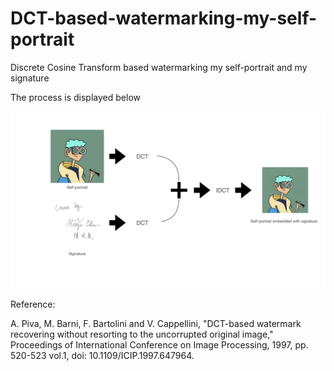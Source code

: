# DCT-based-watermarking-my-self-portrait
Discrete Cosine Transform based watermarking  my self-portrait and my signature

The process is displayed below

![alt text](https://github.com/CCMinyi/DCT-based-watermarking-my-self-portrait/blob/main/DCT-based%20Method.png)

Reference:

A. Piva, M. Barni, F. Bartolini and V. Cappellini, "DCT-based watermark recovering without resorting to the uncorrupted original image," Proceedings of International Conference on Image Processing, 1997, pp. 520-523 vol.1, doi: 10.1109/ICIP.1997.647964.
